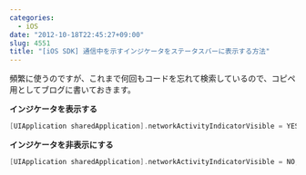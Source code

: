 ```yaml
---
categories:
  - iOS
date: "2012-10-18T22:45:27+09:00"
slug: 4551
title: "[iOS SDK] 通信中を示すインジケータをステータスバーに表示する方法"
---
```


頻繁に使うのですが、これまで何回もコードを忘れて検索しているので、コピペ用としてブログに書いておきます。

**インジケータを表示する**
```objectivec
[UIApplication sharedApplication].networkActivityIndicatorVisible = YES;
```

**インジケータを非表示にする**
```objectivec
[UIApplication sharedApplication].networkActivityIndicatorVisible = NO;
```
